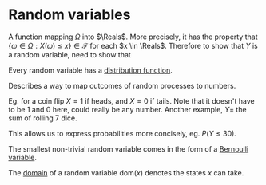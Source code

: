 # Random variables

A function mapping $\Omega$ into $\Reals$. More precisely, it has the property
that $\{\omega \in \Omega: X(\omega) \leq x\} \in \mathcal{F}$ for each $x \in
\Reals$. Therefore to show that $Y$ is a random variable, need to show that 

Every random variable has a [distribution function](202210071536).

Describes a way to map outcomes of random processes to numbers.

Eg. for a coin flip $X = 1$ if heads, and $X = 0$ if tails. Note that it doesn't
have to be 1 and 0 here, could really be any number. Another example, $Y =$ the
sum of rolling 7 dice.

This allows us to express probabilities more concisely, eg. $P(Y \leq 30)$.

The smallest non-trivial random variable comes in the form of a [Bernoulli variable](202210081010).

The [domain](202210101028) of a random variable $\text{dom}(x)$ denotes the states $x$ can take.
